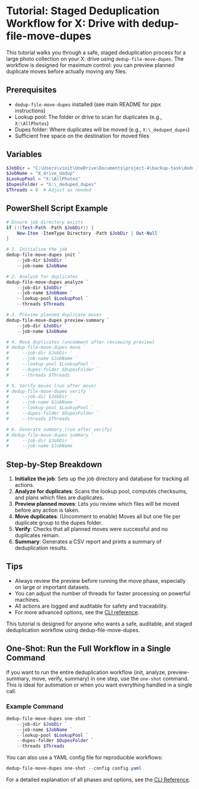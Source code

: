 
# Tutorial: Staged Deduplication Workflow for X: Drive with dedup-file-move-dupes

This tutorial walks you through a safe, staged deduplication process for a large photo collection on your X: drive using `dedup-file-move-dupes`. The workflow is designed for maximum control: you can preview planned duplicate moves before actually moving any files.

## Prerequisites
- `dedup-file-move-dupes` installed (see main README for pipx instructions)
- Lookup pool: The folder or drive to scan for duplicates (e.g., `X:\AllPhotos`)
- Dupes folder: Where duplicates will be moved (e.g., `X:\_deduped_dupes`)
- Sufficient free space on the destination for moved files

## Variables
```powershell
$JobDir = "C:\Users\vinit\OneDrive\Documents\project-4\backup-task\dedup_move_job_X_drive"
$JobName = "X_drive_dedup"
$LookupPool = "X:\AllPhotos"
$DupesFolder = "X:\_deduped_dupes"
$Threads = 8  # Adjust as needed
```

## PowerShell Script Example
```powershell
# Ensure job directory exists
if (!(Test-Path -Path $JobDir)) {
    New-Item -ItemType Directory -Path $JobDir | Out-Null
}

# 1. Initialize the job
dedup-file-move-dupes init `
    --job-dir $JobDir `
    --job-name $JobName

# 2. Analyze for duplicates
dedup-file-move-dupes analyze `
    --job-dir $JobDir `
    --job-name $JobName `
    --lookup-pool $LookupPool `
    --threads $Threads

# 3. Preview planned duplicate moves
dedup-file-move-dupes preview-summary `
    --job-dir $JobDir `
    --job-name $JobName

# 4. Move duplicates (uncomment after reviewing preview)
# dedup-file-move-dupes move `
#     --job-dir $JobDir `
#     --job-name $JobName `
#     --lookup-pool $LookupPool `
#     --dupes-folder $DupesFolder `
#     --threads $Threads

# 5. Verify moves (run after move)
# dedup-file-move-dupes verify `
#     --job-dir $JobDir `
#     --job-name $JobName `
#     --lookup-pool $LookupPool `
#     --dupes-folder $DupesFolder `
#     --threads $Threads

# 6. Generate summary (run after verify)
# dedup-file-move-dupes summary `
#     --job-dir $JobDir `
#     --job-name $JobName
```

## Step-by-Step Breakdown
1. **Initialize the job**: Sets up the job directory and database for tracking all actions.
2. **Analyze for duplicates**: Scans the lookup pool, computes checksums, and plans which files are duplicates.
3. **Preview planned moves**: Lets you review which files will be moved before any action is taken.
4. **Move duplicates**: (Uncomment to enable) Moves all but one file per duplicate group to the dupes folder.
5. **Verify**: Checks that all planned moves were successful and no duplicates remain.
6. **Summary**: Generates a CSV report and prints a summary of deduplication results.

## Tips
- Always review the preview before running the move phase, especially on large or important datasets.
- You can adjust the number of threads for faster processing on powerful machines.
- All actions are logged and auditable for safety and traceability.
- For more advanced options, see the [CLI reference](../developer_reference/cli.md).


This tutorial is designed for anyone who wants a safe, auditable, and staged deduplication workflow using dedup-file-move-dupes.

## One-Shot: Run the Full Workflow in a Single Command

If you want to run the entire deduplication workflow (init, analyze, preview-summary, move, verify, summary) in one step, use the `one-shot` command. This is ideal for automation or when you want everything handled in a single call.

### Example Command
```powershell
dedup-file-move-dupes one-shot `
    --job-dir $JobDir `
    --job-name $JobName `
    --lookup-pool $LookupPool `
    --dupes-folder $DupesFolder `
    --threads $Threads
```

You can also use a YAML config file for reproducible workflows:
```powershell
dedup-file-move-dupes one-shot --config config.yaml
```

For a detailed explanation of all phases and options, see the [CLI Reference](../developer_reference/cli.md).
